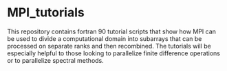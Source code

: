 # MPI_tutorials
This repository contains fortran 90 tutorial scripts that show how MPI can be used to divide a computational domain into subarrays that can be processed on separate ranks and then recombined. The tutorials will be especially helpful to those looking to parallelize finite difference operations or to parallelize spectral methods. 
